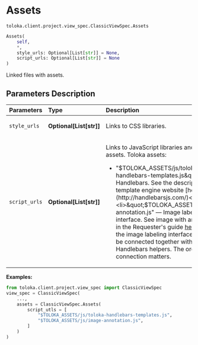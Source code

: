 # Assets
`toloka.client.project.view_spec.ClassicViewSpec.Assets`

```python
Assets(
    self,
    *,
    style_urls: Optional[List[str]] = None,
    script_urls: Optional[List[str]] = None
)
```

Linked files with assets.

## Parameters Description

| Parameters | Type | Description |
| :----------| :----| :-----------|
`style_urls`|**Optional\[List\[str\]\]**|<p>Links to CSS libraries.</p>
`script_urls`|**Optional\[List\[str\]\]**|<p>Links to JavaScript libraries and Toloka assets. Toloka assets:<ul><li>&quot;$TOLOKA_ASSETS/js/toloka-handlebars-templates.js&quot; — Handlebars. See the description on the template     engine website [here](http://handlebarsjs.com/)</li><li>&quot;$TOLOKA_ASSETS/js/image-annotation.js&quot; — Image labeling interface. See image with area selection in     the Requester&#x27;s guide [here](https://yandex.ru/support/toloka-requester/concepts/t-components/image-annotation.html/?lang=en) Note that the image labeling interface should only be connected together with the Handlebars helpers. The order of connection matters.</li></ul></p>

**Examples:**

```python
from toloka.client.project.view_spec import ClassicViewSpec
view_spec = ClassicViewSpec(
    ...,
    assets = ClassicViewSpec.Assets(
        script_utls = [
            "$TOLOKA_ASSETS/js/toloka-handlebars-templates.js",
            "$TOLOKA_ASSETS/js/image-annotation.js",
        ]
    )
)
```
